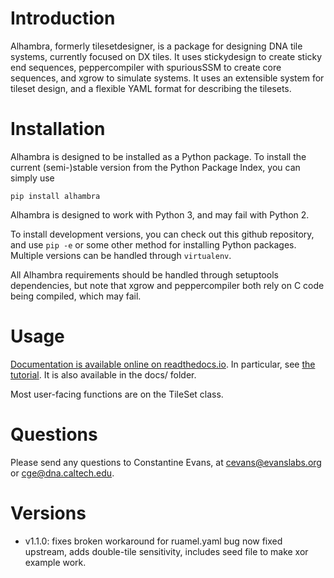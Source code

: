 # Introduction

Alhambra, formerly tilesetdesigner, is a package for designing DNA tile systems,
currently focused on DX tiles.  It uses stickydesign to create sticky end
sequences, peppercompiler with spuriousSSM to create core sequences, and xgrow
to simulate systems.  It uses an extensible system for tileset design, and a
flexible YAML format for describing the tilesets.

# Installation 

Alhambra is designed to be installed as a Python package.  To install the
current (semi-)stable version from the Python Package Index, you can simply use

    pip install alhambra
		
Alhambra is designed to work with Python 3, and may fail with Python 2.

To install development versions, you can check out this github repository, and
use `pip -e` or some other method for installing Python packages.  Multiple
versions can be handled through `virtualenv`.

All Alhambra requirements should be handled through setuptools dependencies, but
note that xgrow and peppercompiler both rely on C code being compiled, which may
fail.

# Usage

[Documentation is available online on readthedocs.io](https://alhambra.readthedocs.io/en/latest/).  In particular, see 
[the tutorial](https://alhambra.readthedocs.io/en/latest/tutorial.html).  It is also available in the docs/ folder.

Most user-facing functions are on the TileSet class.

# Questions

Please send any questions to Constantine Evans, at cevans@evanslabs.org or cge@dna.caltech.edu.

# Versions

* v1.1.0: fixes broken workaround for ruamel.yaml bug now fixed upstream, adds double-tile sensitivity, includes seed file to make xor example work.